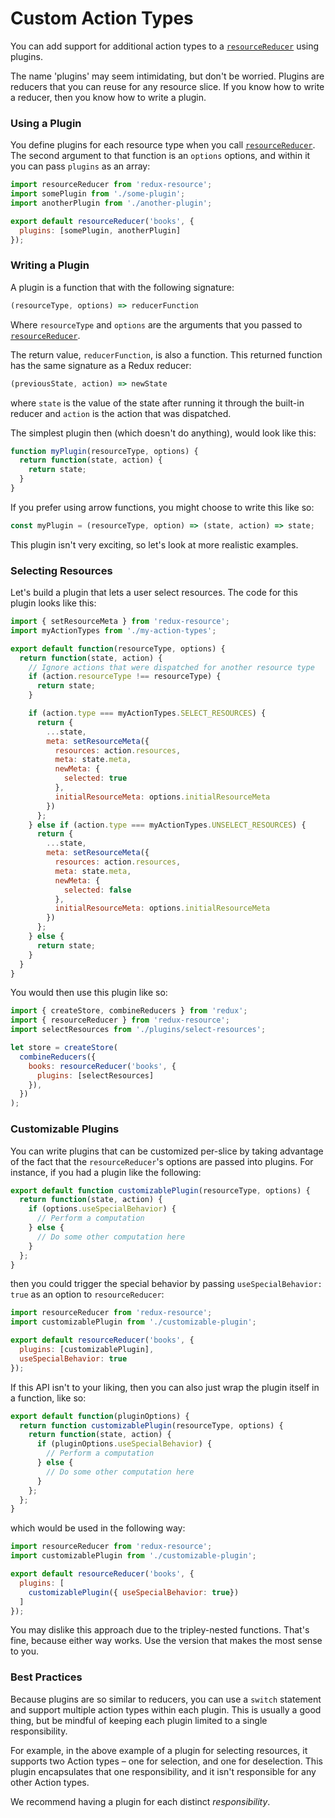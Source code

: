 # Custom Action Types

You can add support for additional action types to a
[`resourceReducer`](/docs/api-reference/resource-reducer.md)
using plugins.

The name 'plugins' may seem intimidating, but don't be worried. Plugins are reducers
that you can reuse for any resource slice. If you know how to write a reducer,
then you know how to write a plugin.

### Using a Plugin

You define plugins for each resource type when you call
[`resourceReducer`](/docs/api-reference/resource-reducer.md). The second
argument to that function is an `options` options, and within it you can pass
`plugins` as an array:

```js
import resourceReducer from 'redux-resource';
import somePlugin from './some-plugin';
import anotherPlugin from './another-plugin';

export default resourceReducer('books', {
  plugins: [somePlugin, anotherPlugin]
});
```

### Writing a Plugin

A plugin is a function that with the following signature:

```js
(resourceType, options) => reducerFunction
```

Where `resourceType` and `options` are the arguments that you passed to
[`resourceReducer`](/docs/api-reference/resource-reducer.md).

The return value, `reducerFunction`, is also a function. This returned function
has the same signature as a Redux reducer:

```js
(previousState, action) => newState
```

where `state` is the value of the state after running it through the built-in
reducer and `action` is the action that was dispatched.

The simplest plugin then (which doesn't do anything), would look like this:

```js
function myPlugin(resourceType, options) {
  return function(state, action) {
    return state;
  }
}
```

If you prefer using arrow functions, you might choose to write this like so:

```js
const myPlugin = (resourceType, option) => (state, action) => state;
```

This plugin isn't very exciting, so let's look at more realistic examples.

### Selecting Resources

Let's build a plugin that lets a user select resources. The code
for this plugin looks like this:

```js
import { setResourceMeta } from 'redux-resource';
import myActionTypes from './my-action-types';

export default function(resourceType, options) {
  return function(state, action) {
    // Ignore actions that were dispatched for another resource type
    if (action.resourceType !== resourceType) {
      return state;
    }

    if (action.type === myActionTypes.SELECT_RESOURCES) {
      return {
        ...state,
        meta: setResourceMeta({
          resources: action.resources,
          meta: state.meta,
          newMeta: {
            selected: true
          },
          initialResourceMeta: options.initialResourceMeta
        })
      };
    } else if (action.type === myActionTypes.UNSELECT_RESOURCES) {
      return {
        ...state,
        meta: setResourceMeta({
          resources: action.resources,
          meta: state.meta,
          newMeta: {
            selected: false
          },
          initialResourceMeta: options.initialResourceMeta
        })
      };
    } else {
      return state;
    }
  }
}
```

You would then use this plugin like so:

```js
import { createStore, combineReducers } from 'redux';
import { resourceReducer } from 'redux-resource';
import selectResources from './plugins/select-resources';

let store = createStore(
  combineReducers({
    books: resourceReducer('books', {
      plugins: [selectResources]
    }),
  })
);
```

### Customizable Plugins

You can write plugins that can be customized per-slice by taking advantage of
the fact that the `resourceReducer`'s options are passed into plugins. For
instance, if you had a plugin like the following:

```js
export default function customizablePlugin(resourceType, options) {
  return function(state, action) {
    if (options.useSpecialBehavior) {
      // Perform a computation
    } else {
      // Do some other computation here
    }
  };
}
```

then you could trigger the special behavior by passing
`useSpecialBehavior: true` as an option to `resourceReducer`:

```js
import resourceReducer from 'redux-resource';
import customizablePlugin from './customizable-plugin';

export default resourceReducer('books', {
  plugins: [customizablePlugin],
  useSpecialBehavior: true
});
```

If this API isn't to your liking, then you can also just wrap the plugin itself
in a function, like so:

```js
export default function(pluginOptions) {
  return function customizablePlugin(resourceType, options) {
    return function(state, action) {
      if (pluginOptions.useSpecialBehavior) {
        // Perform a computation
      } else {
        // Do some other computation here
      }
    };
  };
}
```

which would be used in the following way:

```js
import resourceReducer from 'redux-resource';
import customizablePlugin from './customizable-plugin';

export default resourceReducer('books', {
  plugins: [
    customizablePlugin({ useSpecialBehavior: true})
  ]
});
```

You may dislike this approach due to the tripley-nested functions. That's fine,
because either way works. Use the version that makes the most sense to you.

### Best Practices

Because plugins are so similar to reducers, you can use a `switch` statement
and support multiple action types within each plugin. This is usually a
good thing, but be mindful of keeping each plugin limited to a single
responsibility.

For example, in the above example of a plugin for selecting resources, it
supports two Action types – one for selection, and one for deselection. This
plugin encapsulates that one responsibility, and it isn't responsible for any
other Action types.

We recommend having a plugin for each distinct _responsibility_.
